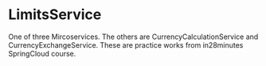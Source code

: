 # LimitsService
One of three Mircoservices. The others are CurrencyCalculationService and CurrencyExchangeService. These are practice works from in28minutes SpringCloud course.

